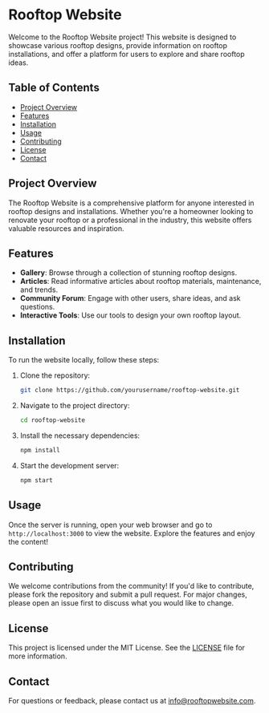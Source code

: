 # Rooftop Website

Welcome to the Rooftop Website project! This website is designed to showcase various rooftop designs, provide information on rooftop installations, and offer a platform for users to explore and share rooftop ideas.

## Table of Contents

- [Project Overview](#project-overview)
- [Features](#features)
- [Installation](#installation)
- [Usage](#usage)
- [Contributing](#contributing)
- [License](#license)
- [Contact](#contact)

## Project Overview

The Rooftop Website is a comprehensive platform for anyone interested in rooftop designs and installations. Whether you're a homeowner looking to renovate your rooftop or a professional in the industry, this website offers valuable resources and inspiration.

## Features

- **Gallery**: Browse through a collection of stunning rooftop designs.
- **Articles**: Read informative articles about rooftop materials, maintenance, and trends.
- **Community Forum**: Engage with other users, share ideas, and ask questions.
- **Interactive Tools**: Use our tools to design your own rooftop layout.

## Installation

To run the website locally, follow these steps:

1. Clone the repository:
   ```bash
   git clone https://github.com/yourusername/rooftop-website.git
   ```
2. Navigate to the project directory:
   ```bash
   cd rooftop-website
   ```
3. Install the necessary dependencies:
   ```bash
   npm install
   ```
4. Start the development server:
   ```bash
   npm start
   ```

## Usage

Once the server is running, open your web browser and go to `http://localhost:3000` to view the website. Explore the features and enjoy the content!

## Contributing

We welcome contributions from the community! If you'd like to contribute, please fork the repository and submit a pull request. For major changes, please open an issue first to discuss what you would like to change.

## License

This project is licensed under the MIT License. See the [LICENSE](LICENSE) file for more information.

## Contact

For questions or feedback, please contact us at [info@rooftopwebsite.com](mailto:info@rooftopwebsite.com).
